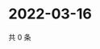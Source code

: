 # 2022-03-16

共 0 条

<!-- BEGIN WEIBO -->
<!-- 最后更新时间 Wed Mar 16 2022 18:13:48 GMT+0800 (China Standard Time) -->

<!-- END WEIBO -->
